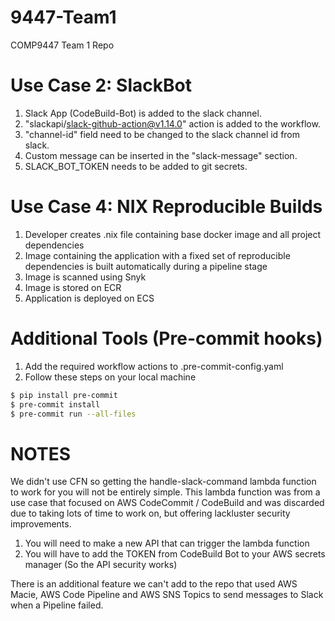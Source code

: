 # 9447-Team1

COMP9447 Team 1 Repo

# Use Case 2: SlackBot

1. Slack App (CodeBuild-Bot) is added to the slack channel.
2. "slackapi/slack-github-action@v1.14.0" action is added to the workflow.
3. "channel-id" field need to be changed to the slack channel id from slack.
4. Custom message can be inserted in the "slack-message" section. 
5. SLACK_BOT_TOKEN needs to be added to git secrets.

# Use Case 4: NIX Reproducible Builds

1. Developer creates .nix file containing base docker image and all project dependencies
2. Image containing the application with a fixed set of reproducible dependencies is built automatically during a pipeline stage
3. Image is scanned using Snyk
4. Image is stored on ECR
5. Application is deployed on ECS

# Additional Tools (Pre-commit hooks)

1. Add the required workflow actions to .pre-commit-config.yaml
2. Follow these steps on your local machine

```bash
$ pip install pre-commit
$ pre-commit install
$ pre-commit run --all-files
```
# NOTES

We didn't use CFN so getting the handle-slack-command lambda function to work for you will not be entirely simple. This lambda function was from a use case that focused on AWS CodeCommit / CodeBuild and was discarded due to taking lots of time to work on, but offering lackluster security improvements.

1. You will need to make a new API that can trigger the lambda function
2. You will have to add the TOKEN from CodeBuild Bot to your AWS secrets manager (So the API security works)

There is an additional feature we can't add to the repo that used AWS Macie, AWS Code Pipeline and AWS SNS Topics to send messages to Slack when a Pipeline failed.

